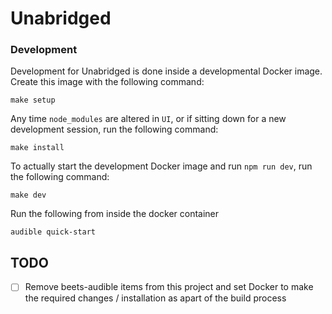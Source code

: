 # Unabridged


### Development
Development for Unabridged is done inside a developmental Docker image. Create this image with the following command:
```
make setup
```
Any time `node_modules` are altered in `UI`, or if sitting down for a new development session, run the following command:
```
make install
```
To actually start the development Docker image and run `npm run dev`, run the following command:
```
make dev
```

Run the following from inside the docker container
```
audible quick-start
```

## TODO
- [ ] Remove beets-audible items from this project and set Docker to make the required changes / installation as apart of the build process